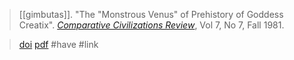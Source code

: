 > [[gimbutas]]. "The "Monstrous Venus" of Prehistory of Goddess Creatix". [*Comparative Civilizations Review*](comparative-civilizations-review.md), Vol 7, No 7, Fall 1981.

> [doi](https://scholarsarchive.byu.edu/ccr/vol7/iss7/) [pdf](https://scholarsarchive.byu.edu/cgi/viewcontent.cgi?article=1044&context=ccr) #have #link 